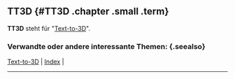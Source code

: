 ## TT3D {#TT3D .chapter .small .term}

**TT3D** steht für "[Text-to-3D](#Text-to-3D)".

### Verwandte oder andere interessante Themen: {.seealso}

[Text-to-3D](#Text-to-3D) |
[Index](#Index) |

----


